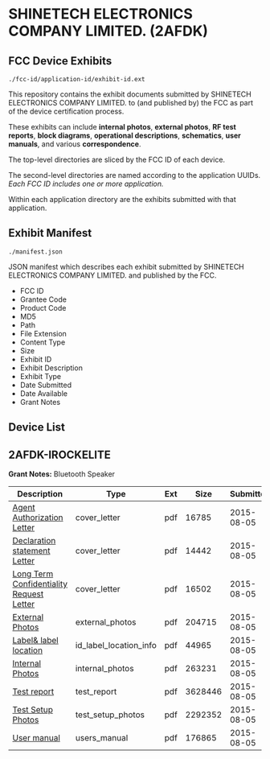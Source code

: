 # SHINETECH ELECTRONICS COMPANY LIMITED. (2AFDK)
## FCC Device Exhibits

```
./fcc-id/application-id/exhibit-id.ext
```

This repository contains the exhibit documents submitted by SHINETECH ELECTRONICS COMPANY LIMITED. to (and published by) the FCC as part of the device certification process.

These exhibits can include **internal photos**, **external photos**, **RF test reports**, **block diagrams**, **operational descriptions**, **schematics**, **user manuals**, and various **correspondence**.

The top-level directories are sliced by the FCC ID of each device.

The second-level directories are named according to the application UUIDs. *Each FCC ID includes one or more application.*

Within each application directory are the exhibits submitted with that application. 

## Exhibit Manifest

```
./manifest.json
```

JSON manifest which describes each exhibit submitted by SHINETECH ELECTRONICS COMPANY LIMITED. and published by the FCC.

- FCC ID
- Grantee Code
- Product Code
- MD5
- Path
- File Extension
- Content Type
- Size
- Exhibit ID
- Exhibit Description
- Exhibit Type
- Date Submitted
- Date Available
- Grant Notes

## Device List
## 2AFDK-IROCKELITE
**Grant Notes:** Bluetooth Speaker

| Description | Type | Ext | Size | Submitted | Available |
| ----------- | ---- | --- | ---- | --------- | --------- |
| [Agent Authorization Letter](2AFDK-IROCKELITE/12b0a10f816e89973ae8996e05896cd0/2704198.pdf) | cover_letter | pdf | 16785 | 2015-08-05 | 2015-08-05 |
| [Declaration statement Letter](2AFDK-IROCKELITE/12b0a10f816e89973ae8996e05896cd0/2704201.pdf) | cover_letter | pdf | 14442 | 2015-08-05 | 2015-08-05 |
| [Long Term Confidentiality Request Letter](2AFDK-IROCKELITE/12b0a10f816e89973ae8996e05896cd0/2704206.pdf) | cover_letter | pdf | 16502 | 2015-08-05 | 2015-08-05 |
| [External Photos](2AFDK-IROCKELITE/12b0a10f816e89973ae8996e05896cd0/2704202.pdf) | external_photos | pdf | 204715 | 2015-08-05 | 2015-08-05 |
| [Label& label location](2AFDK-IROCKELITE/12b0a10f816e89973ae8996e05896cd0/2704205.pdf) | id_label_location_info | pdf | 44965 | 2015-08-05 | 2015-08-05 |
| [Internal Photos](2AFDK-IROCKELITE/12b0a10f816e89973ae8996e05896cd0/2704204.pdf) | internal_photos | pdf | 263231 | 2015-08-05 | 2015-08-05 |
| [Test report](2AFDK-IROCKELITE/12b0a10f816e89973ae8996e05896cd0/2704203.pdf) | test_report | pdf | 3628446 | 2015-08-05 | 2015-08-05 |
| [Test Setup Photos](2AFDK-IROCKELITE/12b0a10f816e89973ae8996e05896cd0/2704208.pdf) | test_setup_photos | pdf | 2292352 | 2015-08-05 | 2015-08-05 |
| [User manual](2AFDK-IROCKELITE/12b0a10f816e89973ae8996e05896cd0/2704209.pdf) | users_manual | pdf | 176865 | 2015-08-05 | 2015-08-05 |
